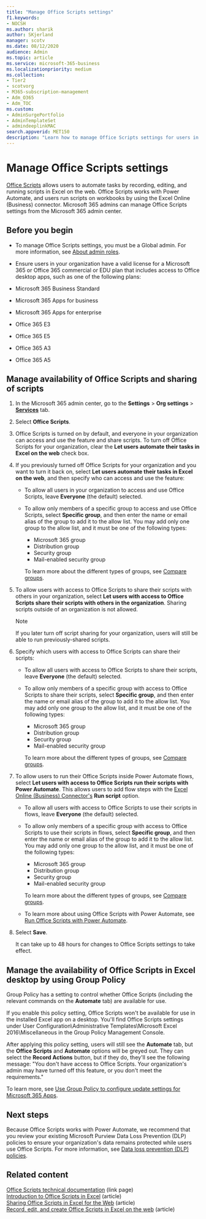 ```yaml
---
title: "Manage Office Scripts settings"
f1.keywords:
- NOCSH
ms.author: sharik
author: SKjerland
manager: scotv
ms.date: 08/12/2020
audience: Admin
ms.topic: article
ms.service: microsoft-365-business
ms.localizationpriority: medium
ms.collection:
- Tier2
- scotvorg
- M365-subscription-management
- Adm_O365
- Adm_TOC
ms.custom:
- AdminSurgePortfolio
- AdminTemplateSet
- admindeeplinkMAC
search.appverid: MET150
description: "Learn how to manage Office Scripts settings for users in your organization."
---
```


# Manage Office Scripts settings

[Office Scripts](/office/dev/scripts) allows users to automate tasks by recording, editing, and running scripts in Excel on the web. Office Scripts works with Power Automate, and users run scripts on workbooks by using the Excel Online (Business) connector. Microsoft 365 admins can manage Office Scripts settings from the Microsoft 365 admin center.

## Before you begin

- To manage Office Scripts settings, you must be a Global admin. For more information, see [About admin roles](../add-users/about-admin-roles.md).

- Ensure users in your organization have a valid license for a Microsoft 365 or Office 365 commercial or EDU plan that includes access to Office desktop apps, such as one of the following plans:

- Microsoft 365 Business Standard
- Microsoft 365 Apps for business
- Microsoft 365 Apps for enterprise
- Office 365 E3
- Office 365 E5
- Office 365 A3
- Office 365 A5

## Manage availability of Office Scripts and sharing of scripts

1. In the Microsoft 365 admin center, go to the **Settings** \> **Org settings** \> **[Services](https://go.microsoft.com/fwlink/p/?linkid=2053743)** tab.

2. Select **Office Scripts**.

3. Office Scripts is turned on by default, and everyone in your organization can access and use the feature and share scripts. To turn off Office Scripts for your organization, clear the **Let users automate their tasks in Excel on the web** check box.

4. If you previously turned off Office Scripts for your organization and you want to turn it back on, select **Let users automate their tasks in Excel on the web**, and then specify who can access and use the feature:

    - To allow all users in your organization to access and use Office Scripts, leave **Everyone** (the default) selected.

    - To allow only members of a specific group to access and use Office Scripts, select **Specific group**, and then enter the name or email alias of the group to add it to the allow list. You may add only one group to the allow list, and it must be one of the following types:
        - Microsoft 365 group
        - Distribution group
        - Security group
        - Mail-enabled security group

        To learn more about the different types of groups, see [Compare groups](../create-groups/compare-groups.md).

5. To allow users with access to Office Scripts to share their scripts with others in your organization, select **Let users with access to Office Scripts share their scripts with others in the organization**. Sharing scripts outside of an organization is not allowed.

    > [!NOTE]
    > If you later turn off script sharing for your organization, users will still be able to run previously-shared scripts.

6. Specify which users with access to Office Scripts can share their scripts:

    - To allow all users with access to Office Scripts to share their scripts, leave **Everyone** (the default) selected.

    - To allow only members of a specific group with access to Office Scripts to share their scripts, select **Specific group**, and then enter the name or email alias of the group to add it to the allow list. You may add only one group to the allow list, and it must be one of the following types:
        - Microsoft 365 group
        - Distribution group
        - Security group
        - Mail-enabled security group

        To learn more about the different types of groups, see [Compare groups](../create-groups/compare-groups.md).

7. To allow users to run their Office Scripts inside Power Automate flows, select **Let users with access to Office Scripts run their scripts with Power Automate**. This allows users to add flow steps with the [Excel Online (Business) Connector's](/connectors/excelonlinebusiness) **Run script** option.

    - To allow all users with access to Office Scripts to use their scripts in flows, leave **Everyone** (the default) selected.

    - To allow only members of a specific group with access to Office Scripts to use their scripts in flows, select **Specific group**, and then enter the name or email alias of the group to add it to the allow list. You may add only one group to the allow list, and it must be one of the following types:
        - Microsoft 365 group
        - Distribution group
        - Security group
        - Mail-enabled security group

        To learn more about the different types of groups, see [Compare groups](../create-groups/compare-groups.md).

    - To learn more about using Office Scripts with Power Automate, see [Run Office Scripts with Power Automate](/office/dev/scripts/develop/power-automate-integration).

8. Select **Save**.

    It can take up to 48 hours for changes to Office Scripts settings to take effect.

## Manage the availability of Office Scripts in Excel desktop by using Group Policy

Group Policy has a setting to control whether Office Scripts (including the relevant commands on the **Automate** tab) are available for use.

If you enable this policy setting, Office Scripts won't be available for use in the installed Excel app on a desktop. You'll find Office Scripts settings under User Configuration\Administrative Templates\Microsoft Excel 2016\Miscellaneous in the Group Policy Management Console.  

After applying this policy setting, users will still see the **Automate** tab, but the **Office Scripts** and **Automate** options will be greyed out. They can select the **Record Actions** button, but if they do, they'll see the following message: "You don't have access to Office Scripts. Your organization's admin may have turned off this feature, or you don't meet the requirements."

To learn more, see [Use Group Policy to configure update settings for Microsoft 365 Apps](/deployoffice/configure-update-settings-microsoft-365-apps#use-group-policy-to-configure-update-settings-for-microsoft-365-apps).

## Next steps

Because Office Scripts works with Power Automate, we recommend that you review your existing Microsoft Purview Data Loss Prevention (DLP) policies to ensure your organization's data remains protected while users use Office Scripts. For more information, see [Data loss prevention (DLP) policies](/power-automate/prevent-data-loss).

## Related content

[Office Scripts technical documentation](/office/dev/scripts/) (link page)\
[Introduction to Office Scripts in Excel](https://support.microsoft.com/office/9fbe283d-adb8-4f13-a75b-a81c6baf163a) (article)\
[Sharing Office Scripts in Excel for the Web](https://support.microsoft.com/office/226eddbc-3a44-4540-acfe-fccda3d1122b) (article)\
[Record, edit, and create Office Scripts in Excel on the web](/office/dev/scripts/tutorials/excel-tutorial) (article)
